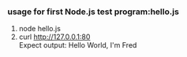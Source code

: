 ### usage for first Node.js test program:hello.js  
1. node hello.js  
2. curl http://127.0.0.1:80  
Expect output: Hello World, I'm Fred 


